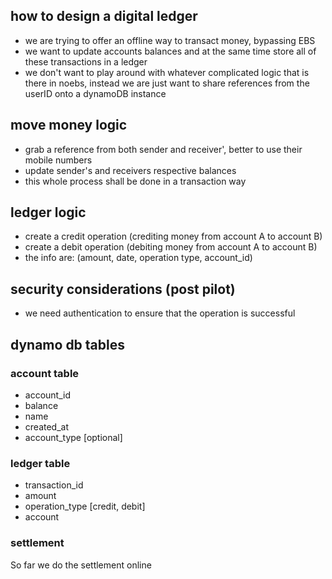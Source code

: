 ## how to design a digital ledger

- we are trying to offer an offline way to transact money, bypassing EBS
- we want to update accounts balances and at the same time store all of these transactions in a ledger
- we don't want to play around with whatever complicated logic that is there in noebs, instead we are just want to share references from the userID onto a dynamoDB instance


## move money logic
- grab a reference from both sender and receiver', better to use their mobile numbers
- update sender's and receivers respective balances
- this whole process shall be done in a transaction way

## ledger logic
- create a credit operation (crediting money from account A to account B)
- create a debit operation (debiting money from account A to account B)
- the info are: (amount, date, operation type, account_id)

## security considerations (post pilot)
- we need authentication to ensure that the operation is successful

## dynamo db tables

### account table
- account_id
- balance
- name
- created_at
- account_type [optional]

### ledger table
- transaction_id
- amount
- operation_type [credit, debit]
- account

### settlement

So far we do the settlement online